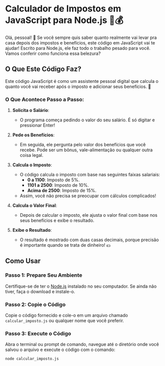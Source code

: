 # Calculador de Impostos em JavaScript para Node.js 🧮💰

Olá, pessoal! 👋 Se você sempre quis saber quanto realmente vai levar pra casa depois dos impostos e benefícios, este código em JavaScript vai te ajudar! Escrito para Node.js, ele faz todo o trabalho pesado para você. Vamos conferir como funciona essa belezura?

## O Que Este Código Faz?

Este código JavaScript é como um assistente pessoal digital que calcula o quanto você vai receber após o imposto e adicionar seus benefícios. 🚀

### O Que Acontece Passo a Passo:

1. **Solicita o Salário**:
   - O programa começa pedindo o valor do seu salário. É só digitar e pressionar Enter!

2. **Pede os Benefícios**:
   - Em seguida, ele pergunta pelo valor dos benefícios que você recebe. Pode ser um bônus, vale-alimentação ou qualquer outra coisa legal.

3. **Calcula o Imposto**:
   - O código calcula o imposto com base nas seguintes faixas salariais:
     - **0 a 1100**: Imposto de 5%.
     - **1101 a 2500**: Imposto de 10%.
     - **Acima de 2500**: Imposto de 15%.
   - Assim, você não precisa se preocupar com cálculos complicados!

4. **Calcula o Valor Final**:
   - Depois de calcular o imposto, ele ajusta o valor final com base nos seus benefícios e exibe o resultado.

5. **Exibe o Resultado**:
   - O resultado é mostrado com duas casas decimais, porque precisão é importante quando se trata de dinheiro! 💵

## Como Usar

### Passo 1: Prepare Seu Ambiente

Certifique-se de ter o [Node.js](https://nodejs.org/) instalado no seu computador. Se ainda não tiver, faça o download e instale-o.

### Passo 2: Copie o Código

Copie o código fornecido e cole-o em um arquivo chamado `calcular_imposto.js` ou qualquer nome que você preferir.

### Passo 3: Execute o Código

Abra o terminal ou prompt de comando, navegue até o diretório onde você salvou o arquivo e execute o código com o comando:
```bash
node calcular_imposto.js
